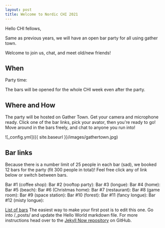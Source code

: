 ```yaml
---
layout: post
title: Welcome to Nordic CHI 2021
---
```


Hello CHI fellows,

Same as previous years, we will have an open bar party for all using gather town.

Welcome to join us, chat, and meet old/new friends! 

## When 
Party time: 

The bars will be opened for the whole CHI week even after the party. 

## Where and How
The party will be hosted on Gather Town. Get your camera and microphone ready. Click one of the bar links, pick your avator, then you're ready to go! Move around in the bars freely, and chat to anyone you run into! 

![_config.yml]({{ site.baseurl }}/images/gathertown.jpg)

## Bar links
Because there is a number limit of 25 people in each bar (sad), we booked 12 bars for the party (fit 300 people in total)! 
Feel free click any of link below or switch between bars.

Bar #1 (coffee shop):
Bar #2 (rooftop party):
Bar #3 (longue): 
Bar #4 (home):
Bar #5 (beach):
Bar #6 (Christmas home):
Bar #7 (restaurant):
Bar #8 (game room):
Bar #9 (space station):
Bar #10 (forest):
Bar #11 (fancy longue):
Bar #12 (misty longue):

[List of bars]()
The easiest way to make your first post is to edit this one. Go into /_posts/ and update the Hello World markdown file. For more instructions head over to the [Jekyll Now repository](https://github.com/barryclark/jekyll-now) on GitHub.